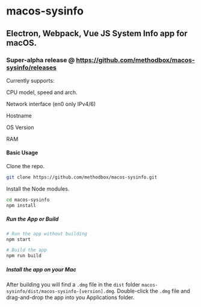# macos-sysinfo

## Electron, Webpack, Vue JS System Info app for macOS.



### Super-alpha release @ https://github.com/methodbox/macos-sysinfo/releases

Currently supports:

CPU model, speed and arch.

Network interface (en0 only  IPv4/6)

Hostname

OS Version

RAM

#### Basic Usage
Clone the repo.
```bash
git clone https://github.com/methodbox/macos-sysinfo.git
```

Install the Node modules.
```bash
cd macos-sysinfo
npm install
```

##### Run the App or Build
```bash
# Run the app without building
npm start

# Build the app
npm run build
```

##### Install the app on your Mac
After building you will find a `.dmg` file in the `dist` folder `macos-sysinfo/dist/macos-sysinfo-[version].dmg`. Double-click the `.dmg` file and drag-and-drop the app into you Applications folder.
